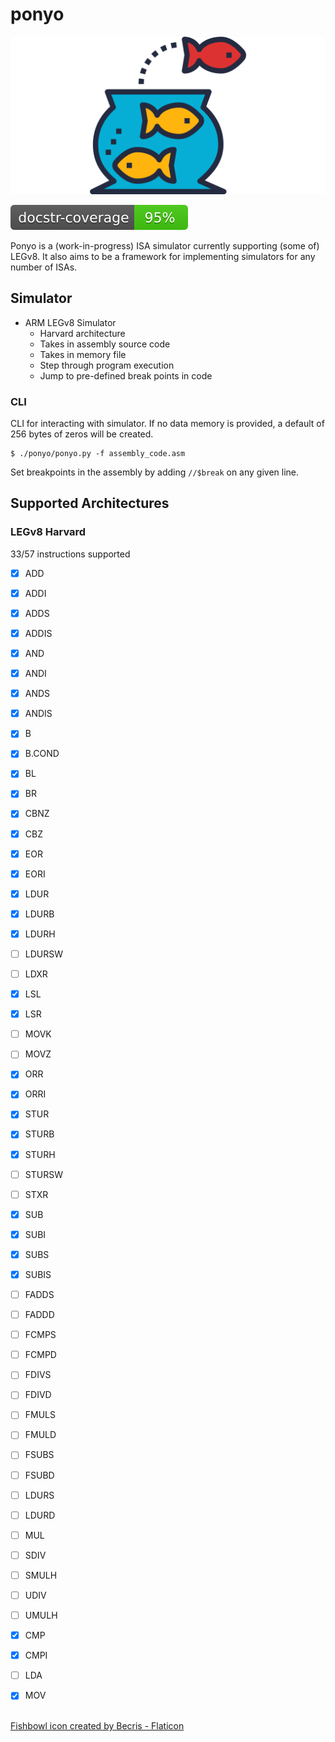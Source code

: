 # ponyo

![](./docs/fish-bowl.svg)

![](./docs/badge.svg)

Ponyo is a (work-in-progress) ISA simulator currently supporting (some of) LEGv8.
It also aims to be a framework for implementing simulators for any number of ISAs.

## Simulator

- ARM LEGv8 Simulator
    - Harvard architecture
    - Takes in assembly source code
    - Takes in memory file
    - Step through program execution
    - Jump to pre-defined break points in code

### CLI

CLI for interacting with simulator. If no data memory is provided, 
a default of 256 bytes of zeros will be created.

```
$ ./ponyo/ponyo.py -f assembly_code.asm
```

Set breakpoints in the assembly by adding `//$break` on any given line.

<!-- ### TUI

TODO/CONCEPT

Optional TUI for interacting with simulator. Has a handful of components. 

- Code pane
    - Indicator of current line of code with surrounding code
- Register & flag pane
    - Shows the values of all of the registers and the flags
    - Select/copy/edit values
- Memory & stack pane
    - Scroll through the entire memory space
    - Select/copy/edit values
- Keybindings for controlling the simulator
    - S - Step to next line
    - N - Jump to next breakpoint
    - T - Toggle breakpoint
    - Q - Quit

### Library

TODO/CONCEPT

The simulator can also be integrated into another Python program as a library. -->

## Supported Architectures

### LEGv8 Harvard

33/57 instructions supported

- [x] ADD
- [x] ADDI
- [x] ADDS
- [x] ADDIS

- [x] AND
- [x] ANDI
- [x] ANDS
- [x] ANDIS

- [x] B
- [X] B.COND
- [X] BL
- [X] BR
- [x] CBNZ
- [x] CBZ

- [x] EOR
- [x] EORI

- [x] LDUR
- [X] LDURB
- [X] LDURH
- [ ] LDURSW
- [ ] LDXR

- [x] LSL
- [x] LSR

- [ ] MOVK
- [ ] MOVZ

- [x] ORR
- [x] ORRI

- [x] STUR
- [X] STURB
- [X] STURH
- [ ] STURSW
- [ ] STXR

- [x] SUB
- [x] SUBI
- [x] SUBS
- [x] SUBIS

- [ ] FADDS
- [ ] FADDD
- [ ] FCMPS
- [ ] FCMPD
- [ ] FDIVS
- [ ] FDIVD
- [ ] FMULS
- [ ] FMULD
- [ ] FSUBS
- [ ] FSUBD

- [ ] LDURS
- [ ] LDURD
- [ ] MUL
- [ ] SDIV
- [ ] SMULH
- [ ] UDIV
- [ ] UMULH

- [x] CMP
- [x] CMPI
- [ ] LDA
- [x] MOV

<br>
<a href="https://www.flaticon.com/free-icons/fishbowl" title="fishbowl icons">Fishbowl icon created by Becris - Flaticon</a>